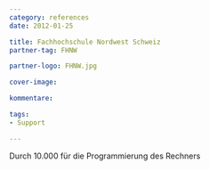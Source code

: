 ```yaml
---
category: references
date: 2012-01-25

title: Fachhochschule Nordwest Schweiz
partner-tag: FHNW

partner-logo: FHNW.jpg

cover-image: 

kommentare:

tags:
- Support

---
```


Durch 10.000 für die Programmierung des Rechners